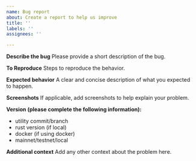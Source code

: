 ```yaml
---
name: Bug report
about: Create a report to help us improve
title: ''
labels: ''
assignees: ''

---
```


<!--
Thank you for taking the time to file an issue, we highly appreciate your contribution.

Before you go ahead, please make sure that the issue has not been reported already.
For support questions, please head over to our [Discord](http://near.chat/) or ask on [StackOverflow](https://stackoverflow.com/search?q=utility).
-->

**Describe the bug**
Please provide a short description of the bug.

**To Reproduce**
Steps to reproduce the behavior.

**Expected behavior**
A clear and concise description of what you expected to happen.

**Screenshots**
If applicable, add screenshots to help explain your problem.

**Version (please complete the following information):**
- utility commit/branch
- rust version (if local)
- docker (if using docker)
- mainnet/testnet/local

**Additional context**
Add any other context about the problem here.

